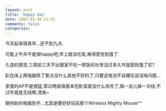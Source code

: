 ```yaml
---
layout: post
title: 'Happy day'
date: 2007-01-30 21:31
comments: false
categories: 
---
```

    

今天起来得真早...还不到九点.

可能上午并不是很happy吧,早上就没吃饭,难得感觉到饿了.

久违的感觉.三周前三天不出寝室不吃一顿饭的壮举没过多久咋就感到饿了尼?

趴在床上用电脑除了累点没什么其他不好的了,只要这电池不自爆应该没啥问题...

家里的AP不是很猛,穿过两层墙基本在卧室就没什么信号了,隔一会儿掉一次线,不过毕竟是无线啊,清爽~

期待新的电脑到手...尤其是要好好玩玩那个Wireless Mighty Mouse^^
